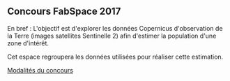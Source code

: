 ## Concours FabSpace 2017

En bref : L'objectif est d'explorer les données Copernicus d'observation de la Terre (images satellites Sentinelle 2) afin d'estimer la population d'une zone d'intérêt.

Cet espace regroupera les données utilisées pour réaliser cette estimation.

[Modalités du concours](https://www.irit.fr/FabSpace/fr/node/60)


